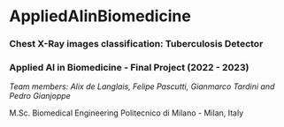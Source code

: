 # AppliedAIinBiomedicine
### Chest X-Ray images classification: Tuberculosis Detector
### Applied AI in Biomedicine - Final Project (2022 - 2023)
_Team members: Alix de Langlais, Felipe Pascutti, Gianmarco Tardini and Pedro Gianjoppe_

M.Sc. Biomedical Engineering
Politecnico di Milano - Milan, Italy
